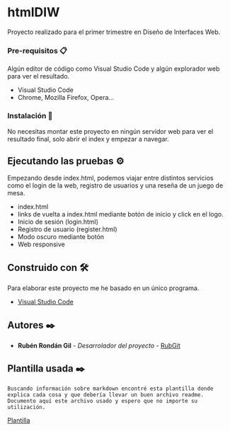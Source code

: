 # htmlDIW

Proyecto realizado para el primer trimestre en Diseño de Interfaces Web.

### Pre-requisitos 📋

Algún editor de código como Visual Studio Code y algún explorador web para ver el resultado.


* Visual Studio Code
* Chrome, Mozilla Firefox, Opera...


### Instalación 🔧

No necesitas montar este proyecto en ningún servidor web para ver el resultado final, solo abrir el index y empezar a navegar.



## Ejecutando las pruebas ⚙️

Empezando desde index.html, podemos viajar entre distintos servicios como el login de la web, registro de usuarios y una reseña de un juego de mesa.
* index.html
* links de vuelta a index.html mediante botón de inicio y click en el logo.
* Inicio de sesión (login.html)
* Registro de usuario (register.html)
* Modo oscuro mediante botón
* Web responsive

## Construido con 🛠️

Para elaborar este proyecto me he basado en un único programa. 

* [Visual Studio Code](https://code.visualstudio.com/download)

## Autores ✒️

* **Rubén Rondán Gil** - *Desarrolador del proyecto* - [RubGit](https://github.com/RubRonGil)

## Plantilla usada ✒️

```
Buscando información sobre markdown encontré esta plantilla donde explica cada cosa y que debería llevar un buen archivo readme.
Documento aquí este archivo usado y espero que no importe su utilización.
```
[Plantilla](https://gist.github.com/Villanuevand/6386899f70346d4580c723232524d35a)

